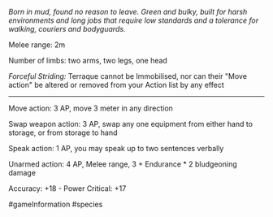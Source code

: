 *Born in mud, found no reason to leave. Green and bulky, built for harsh environments and long jobs that require low standards and a tolerance for walking, couriers and bodyguards.*

Melee range: 2m

Number of limbs: two arms, two legs, one head

*Forceful Striding:* Terraque cannot be Immobilised, nor can their "Move action" be altered or removed from your Action list by any effect

---

Move action: 3 AP, move 3 meter in any direction

Swap weapon action: 3 AP, swap any one equipment from either hand to storage, or from storage to hand

Speak action: 1 AP, you may speak up to two sentences verbally

Unarmed action: 4 AP, Melee range, 3 + Endurance * 2 bludgeoning damage

Accuracy: +18 - Power
Critical: +17

#gameInformation #species